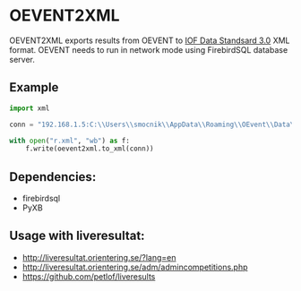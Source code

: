 # OEVENT2XML

OEVENT2XML exports results from OEVENT to [IOF Data Standsard 3.0](http://orienteering.org/resources/it/data-standard-3-0/) XML format. OEVENT needs to run in network mode using FirebirdSQL database server.

## Example

```python
import xml

conn = "192.168.1.5:C:\\Users\\smocnik\\AppData\\Roaming\\OEvent\\Data\\Competition10.gdb"

with open("r.xml", "wb") as f:
    f.write(oevent2xml.to_xml(conn))
```

## Dependencies:
* firebirdsql
* PyXB

## Usage with liveresultat:
* http://liveresultat.orientering.se/?lang=en
* http://liveresultat.orientering.se/adm/admincompetitions.php
* https://github.com/petlof/liveresults 